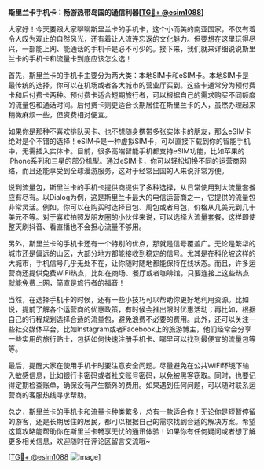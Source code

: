 **斯里兰卡手机卡：畅游热带岛国的通信利器[[TG💪+ @esim1088](https://t.me/s/esim1088)]**

大家好！今天要跟大家聊聊斯里兰卡的手机卡，这个小而美的南亚国家，不仅有着令人叹为观止的自然风光，还有着让人流连忘返的文化魅力。但要想在这里玩得尽兴，一部能上网、能通话的手机卡是必不可少的。接下来，我们就来详细说说斯里兰卡的手机卡和流量卡到底应该怎么选！

首先，斯里兰卡的手机卡主要分为两大类：本地SIM卡和eSIM卡。本地SIM卡是最传统的选择，你可以在机场或者各大城市的营业厅买到。这些卡通常分为预付费卡和后付费卡两种。预付费卡适合短期旅行者，可以根据自己的需求购买不同额度的流量包和通话时间。后付费卡则更适合长期居住在斯里兰卡的人，虽然办理起来稍微麻烦一些，但资费相对便宜。

如果你是那种不喜欢排队买卡、也不想随身携带多张实体卡的朋友，那么eSIM卡绝对是个不错的选择！eSIM卡是一种虚拟SIM卡，可以直接下载到你的智能手机中，无需插入实体卡。目前，很多高端智能手机都支持eSIM功能，比如苹果的iPhone系列和三星的部分机型。通过eSIM卡，你可以轻松切换不同的运营商网络，而且还能享受到全球漫游服务，这对于经常出国的人来说非常方便。

说到流量包，斯里兰卡的手机卡提供商提供了多种选择，从日常使用到大流量套餐应有尽有。以Dialog为例，这是斯里兰卡最大的电信运营商之一，它提供的流量包非常灵活。例如，你可以在购买时选择日包、周包或者月包，价格从几美元到几十美元不等。对于喜欢拍照发朋友圈的小伙伴来说，可以选择大流量套餐，这样即使整天刷抖音、看直播也不会担心流量不够用。

另外，斯里兰卡的手机卡还有一个特别的优点，那就是信号覆盖广。无论是繁华的城市还是偏远的山区，大部分地方都能接收到稳定的信号。尤其是在科伦坡这样的大城市，手机信号几乎无处不在，让你随时随地都能保持在线状态。而且，许多运营商还提供免费WiFi热点，比如在商场、餐厅或者咖啡馆，只要连接上这些热点就能免费上网，简直是旅行者的福音！

当然，在选择手机卡的时候，还有一些小技巧可以帮助你更好地利用资源。比如说，提前了解各个运营商的优惠政策，有时候会推出限时优惠活动；再比如，根据自己的行程规划选择合适的流量包，避免浪费不必要的费用。此外，还可以关注一些社交媒体平台，比如Instagram或者Facebook上的旅游博主，他们经常会分享一些实用的旅行贴士，包括如何快速注册手机卡、哪里可以找到最便宜的流量包等等。

最后，提醒大家在使用手机卡时要注意安全问题。尽量避免在公共WiFi环境下输入敏感信息，比如银行卡密码或者社交账号密码，以免被黑客窃取。同时，也要记得定期检查账单，确保没有产生额外的费用。如果遇到任何问题，可以随时联系运营商的客服热线寻求帮助。

总之，斯里兰卡的手机卡和流量卡种类繁多，总有一款适合你！无论你是短暂停留的游客，还是长期居住的居民，都可以根据自己的需求找到合适的解决方案。希望这篇攻略能帮助你在斯里兰卡畅享无忧的通讯体验！如果你有任何疑问或者想了解更多相关信息，欢迎随时在评论区留言交流哦~

[[TG💪+ @esim1088](https://t.me/s/esim1088) ![Image](https://i.postimg.cc/4NQfJmqS/Snipaste-2025-05-13-00-14-12.png)]